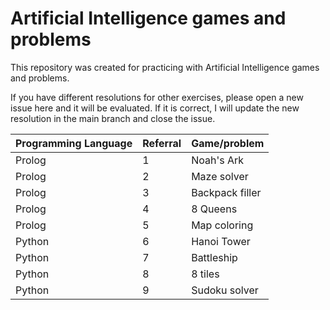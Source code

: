 # Artificial Intelligence games and problems

This repository was created for practicing with Artificial Intelligence games and problems.

If you have different resolutions for other exercises, please open a new issue here and it will be evaluated. If it is correct, I will update the new resolution in the main branch and close the issue. 


| Programming Language | Referral | Game/problem |
|-------------|-------------|-------------|
| Prolog| 1 | Noah's Ark |
| Prolog| 2 | Maze solver |
| Prolog| 3 | Backpack filler |
| Prolog| 4 | 8 Queens |
| Prolog| 5 | Map coloring |
| Python | 6 | Hanoi Tower |
| Python | 7 | Battleship |
| Python | 8 | 8 tiles |
| Python | 9 | Sudoku solver |
